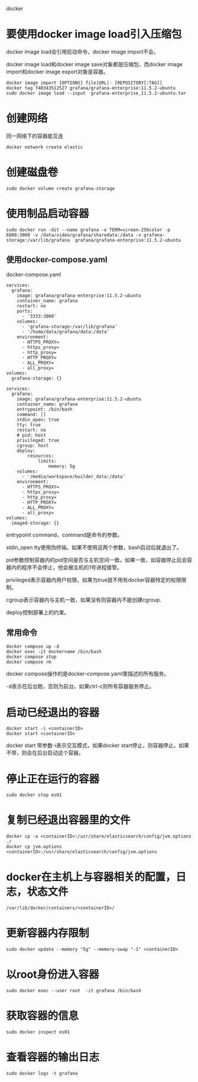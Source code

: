 docker

# 要使用docker image load引入压缩包

docker image load会引用启动命令，docker image import不会。

docker image load和docker image save对象都是压缩包，而docker image import和docker image export对象是容器。

```
docker image import [OPTIONS] file|URL|- [REPOSITORY[:TAG]]
docker tag f40343512527 grafana/grafana-enterprise:11.5.2-ubuntu
sudo docker image load --input  grafana-enterprise_11.5.2-ubuntu.tar
```

# 创建网络

同一网络下的容器能互连

```
docker network create elastic
```

# 创建磁盘卷

```
sudo docker volume create grafana-storage
```



# 使用制品启动容器

```
sudo docker run -dit --name grafana -e TERM=screen-256color -p 6800:3000 -v /data/video/grafana/sharedata:/data -v grafana-storage:/var/lib/grafana  grafana/grafana-enterprise:11.5.2-ubuntu
```

## 使用docker-compose.yaml

docker-compose.yaml

```
services:
  grafana:
    image: grafana/grafana-enterprise:11.5.2-ubuntu
    container_name: grafana
    restart: no
    ports:
      - '3333:3000'
    volumes:
      - 'grafana-storage:/var/lib/grafana'
      - '/home/data/grafana/data:/data'
    environment:
      - HTTPS_PROXY=
      - https_proxy=
      - http_proxy=
      - HTTP_PROXY=
      - ALL_PROXY=
      - all_proxy=
volumes:
  grafana-storage: {}
```

```
services:
  grafana:
    image: grafana/grafana-enterprise:11.5.2-ubuntu
    container_name: grafana
    entrypoint: /bin/bash
    command: []
    stdin_open: true
    tty: true
    restart: no
    # pid: host
    privileged: true
    cgroup: host
    deploy:
        resources:
            limits:
                memory: 5g
    volumes:
      - '/media/workspace/builder_data:/data'
    environment:
      - HTTPS_PROXY=
      - https_proxy=
      - http_proxy=
      - HTTP_PROXY=
      - ALL_PROXY=
      - all_proxy=
volumes:
  imaged-storage: {}
```

entrypoint command，command是命令的参数。

stdin_open tty使用伪终端。如果不使用这两个参数，bash启动后就退出了。

pid参数控制容器内的pid空间是否与主机空间一致。如果一致，如容器停止后会容器内的程序不会停止，他会被主机的1号进程接管。

privileged表示容器内用户权限，如果为true就不用有docker容器特定的权限限制。

cgroup表示容器内与主机一致，如果没有则容器内不能创建cgroup.

deploy控制部署上的约束。

## 常用命令

```
docker compose up -d
docker exec -it dockername /bin/bash
docker compose stop
docker compose rm
```

docker compose操作的是docker-compose.yaml里描述的所有服务。

-d表示在后台跑，否则为前台。如果ctrl-c则所有容器服务停止。

# 启动已经退出的容器

```
docker start -i <containerID>
docker start <containerID>
```

docker start 带参数-i表示交互模式，如果docker start停止，则容器停止。如果不带，则会在后台启动这个容器。

# 停止正在运行的容器

```
sudo docker stop es01
```

# 复制已经退出容器里的文件

```
docker cp -a <containerID>:/usr/share/elasticsearch/config/jvm.options   ./
docker cp jvm.options <containerID>:/usr/share/elasticsearch/config/jvm.options
```

# docker在主机上与容器相关的配置，日志，状态文件

```
/var/lib/docker/containers/<containerID>/
```

# 更新容器内存限制

```
sudo docker update --memory "5g" --memory-swap "-1" <containerID>
```

# 以root身份进入容器

```shell
sudo docker exec --user root  -it grafana /bin/bash
```

# 获取容器的信息

```shell
sudo docker inspect es01
```

# 查看容器的输出日志

```shell
sudo docker logs -t grafana
```

